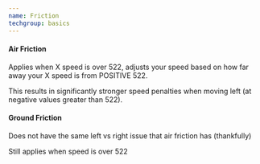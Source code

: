 ```yaml
---
name: Friction
techgroup: basics
---
```


#### Air Friction
Applies when X speed is over 522, adjusts your speed based on how far away your X speed is from POSITIVE 522.

This results in significantly stronger speed penalties when moving left (at negative values greater than 522).

#### Ground Friction
Does not have the same left vs right issue that air friction has (thankfully)

Still applies when speed is over 522
